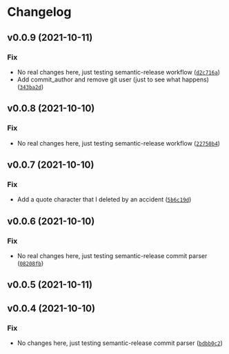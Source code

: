 # Changelog

<!--next-version-placeholder-->

## v0.0.9 (2021-10-11)
### Fix
* No real changes here, just testing semantic-release workflow ([`d2c716a`](https://github.com/vdmit11/contextvars-extras/commit/d2c716ae568f9e8b8067d2f456b574782d249191))
* Add commit_author and remove git user (just to see what happens) ([`343ba2d`](https://github.com/vdmit11/contextvars-extras/commit/343ba2db46da0f11f45d04af5bf1abe3fa417a80))

## v0.0.8 (2021-10-10)
### Fix
* No real changes here, just testing semantic-release workflow ([`22750b4`](https://github.com/vdmit11/contextvars-extras/commit/22750b4fd4eaf827cffe26fca967d80c6d45bea7))

## v0.0.7 (2021-10-10)
### Fix
* Add a quote character that I deleted by an accident ([`5b6c19d`](https://github.com/vdmit11/contextvars-extras/commit/5b6c19dbe4d2660b666e0187944a2e3f7f17e601))

## v0.0.6 (2021-10-10)
### Fix
* No real changes here, just testing semantic-release commit parser ([`08208fb`](https://github.com/vdmit11/contextvars-extras/commit/08208fb66453bc0340f8132def450923599b8b99))

## v0.0.5 (2021-10-11)


## v0.0.4 (2021-10-10)
### Fix
* No changes here, just testing semantic-release commit parser ([`bdbb0c2`](https://github.com/vdmit11/contextvars-extras/commit/bdbb0c23d543d8c9ef3d668c770094734a711f61))
